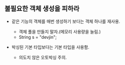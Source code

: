 ## 불필요한 객체 생성을 피하라

* 같은 기능의 객체를 매번 생성하기 보다는 객체 하나를 재사용.
    * 객체 풀을 만들지 말자.(메모리 사용량을 늘림.)
    * String s = "devjin";

* 박싱된 기본 타입보다는 기본 타입을 사용함.
    * 의도치 않은 오토박싱 주의.
